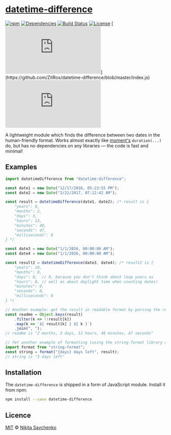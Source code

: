 # [datetime-difference](https://www.npmjs.com/package/datetime-difference)

[![npm](https://img.shields.io/npm/v/datetime-difference.svg)](https://www.npmjs.com/package/datetime-difference)
[![Dependencies](https://img.shields.io/badge/dependencies-none-brightgreen.svg)](http://npm.anvaka.com/#/view/2d/datetime-difference)
[![Build Status](https://travis-ci.org/ZitRos/datetime-difference.svg?branch=master)](https://travis-ci.org/ZitRos/datetime-difference)
[![License](https://img.shields.io/github/license/zitros/datetime-difference.svg)](LICENSE)
[![File Size](http://img.badgesize.io/ZitRos/datetime-difference/master/index.js?)](https://github.com/ZitRos/datetime-difference/blob/master/index.js)
[![File Size (GZip)](http://img.badgesize.io/ZitRos/datetime-difference/master/index.js?compression=gzip&)](https://github.com/ZitRos/datetime-difference/blob/master/index.js)

A lightweight module which finds the difference between two dates in the human-friendly format. Works almost exactly like [moment's](https://www.npmjs.com/package/moment) `duration(...)` do, but has no dependencies on any libraries — the code is fast and minimal!

Examples
--------

```javascript
import datetimeDifference from "datetime-difference";

const date1 = new Date("12/17/2016, 05:23:55 PM");
const date2 = new Date("2/21/2017, 07:12:42 AM");

const result = datetimeDifference(date1, date2); /* result is {
    "years": 0,
    "months": 2,
    "days": 3,
    "hours": 13,
    "minutes": 48,
    "seconds": 47,
    "milliseconds": 0
} */

const date3 = new Date("1/1/2016, 00:00:00 AM");
const date4 = new Date("1/1/2026, 00:00:00 AM");

const result2 = datetimeDifference(date3, date4); /* result2 is {
    "years": 10,
    "months": 0,
    "days": 0,  // 0, because you don't think about leap years as 
    "hours": 0, // well as about daylight time when counting dates!
    "minutes": 0,
    "seconds": 0,
    "milliseconds": 0
} */

// Another example: get the result in readable format by parsing the resulting object
const readme = Object.keys(result)
    .filter(k => !!result[k])
    .map(k => `${ result[k] } ${ k }`)
    .join(", ");
// readme is "2 months, 3 days, 13 hours, 48 minutes, 47 seconds"

// Yet another example of formatting (using the string-format library as an example):
import format from "string-format";
const string = format("{days} days left", result);
// string is "3 days left"
```

Installation
------------

The `datetime-difference` is shipped in a form of JavaScript module. Install it from npm:

```bash
npm install --save datetime-difference
```

Licence
-------

[MIT](LICENSE) © [Nikita Savchenko](https://nikita.tk)
